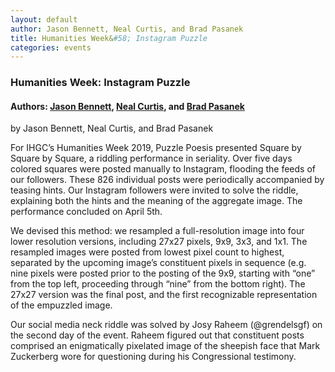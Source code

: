 ```yaml
---
layout: default
author: Jason Bennett, Neal Curtis, and Brad Pasanek
title: Humanities Week&#58; Instagram Puzzle
categories: events
---
```


### Humanities Week: Instagram Puzzle

<h4>
Authors: <a href="./../../../../people/bennett-jason.html">Jason Bennett</a>, <a href="./../../../../people/curtis-neal.html">Neal Curtis</a>, and <a href="./../../../../people/pasanek-brad.html">Brad Pasanek</a> 
</h4>

by Jason Bennett, Neal Curtis, and Brad Pasanek

For IHGC’s Humanities Week 2019, Puzzle Poesis presented Square by Square by Square, a riddling performance in seriality. Over five days colored squares were posted manually to Instagram, flooding the feeds of our followers. These 826 individual posts were periodically accompanied by teasing hints. Our Instagram followers were invited to solve the riddle, explaining both the hints and the meaning of the aggregate image. The performance concluded on April 5th.

We devised this method: we resampled a full-resolution image into four lower resolution versions, including 27x27 pixels, 9x9, 3x3, and 1x1. The resampled images were posted from lowest pixel count to highest, separated by the upcoming image’s constituent pixels in sequence (e.g. nine pixels were posted prior to the posting of the 9x9, starting with “one” from the top left, proceeding through “nine” from the bottom right). The 27x27 version was the final post, and the first recognizable representation of the empuzzled image. 

Our social media neck riddle was solved by Josy Raheem (@grendelsgf) on the second day of the event. Raheem figured out that constituent posts comprised an enigmatically pixelated image of the sheepish face that Mark Zuckerberg wore for questioning during his Congressional testimony.

